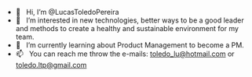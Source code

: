 - 👋  &nbsp;&nbsp;Hi, I’m @LucasToledoPereira
- 👀  &nbsp;&nbsp;I’m interested in new technologies, better ways to be a good leader and methods to create a healthy and sustainable environment for my team.
- 🌱  &nbsp;&nbsp;I’m currently learning about Product Management to become a PM.
- 📫  &nbsp;&nbsp;You can reach me throw the e-mails: toledo_lu@hotmail.com or toledo.ltp@gmail.com

<!--
<br />
<br />

[![Lucas's GitHub stats](https://github-readme-stats.vercel.app/api?username=LucasToledoPereira&show_icons=true&theme=tokyonight)](https://github.com/LucasToledoPereira)
[![Top Langs](https://github-readme-stats.vercel.app/api/top-langs/?username=LucasToledoPereira&layout=compact&show_icons=true&theme=tokyonight)](https://github.com/LucasToledoPereira)
-->
